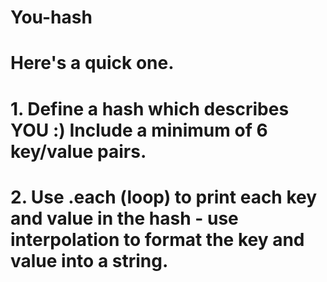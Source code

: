 # You-hash

# Here's a quick one.

# 1. Define a hash which describes YOU :) Include a minimum of 6 key/value pairs.
# 2. Use .each (loop) to print each key and value in the hash - use interpolation to format the key and value into a string.
